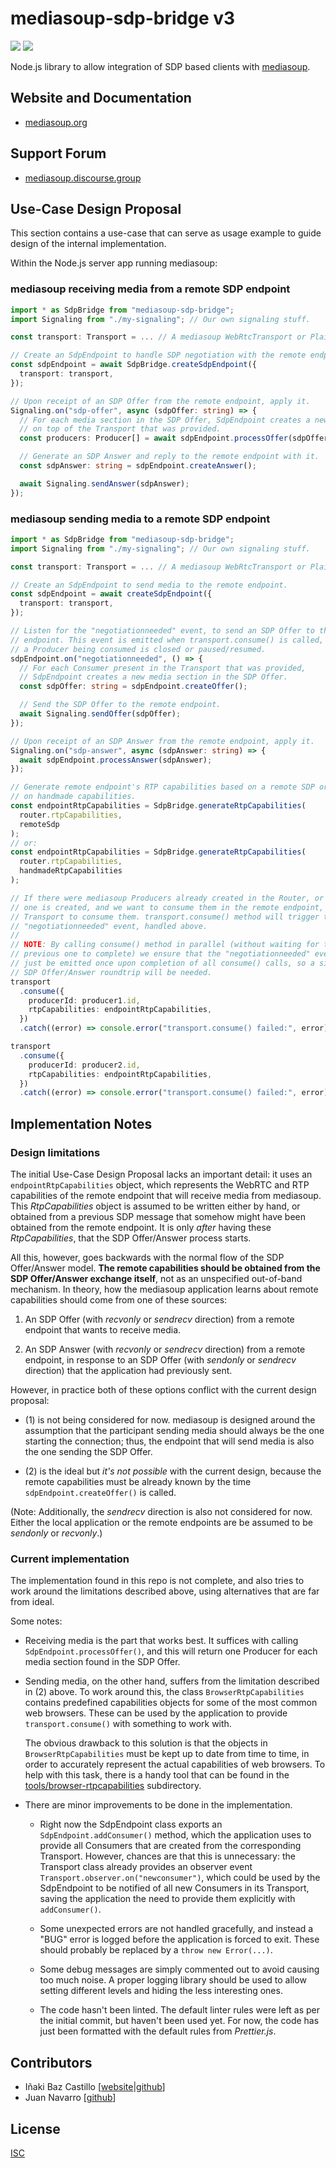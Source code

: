 # mediasoup-sdp-bridge v3

[![][npm-shield-mediasoup-sdp-bridge]][npm-mediasoup-sdp-bridge]
[![][travis-ci-shield-mediasoup-sdp-bridge]][travis-ci-mediasoup-sdp-bridge]

Node.js library to allow integration of SDP based clients with [mediasoup][mediasoup-website].


## Website and Documentation

* [mediasoup.org][mediasoup-website]


## Support Forum

* [mediasoup.discourse.group][mediasoup-discourse]


## Use-Case Design Proposal

This section contains a use-case that can serve as usage example to guide design of the internal implementation.

Within the Node.js server app running mediasoup:


### mediasoup receiving media from a remote SDP endpoint

```typescript
import * as SdpBridge from "mediasoup-sdp-bridge";
import Signaling from "./my-signaling"; // Our own signaling stuff.

const transport: Transport = ... // A mediasoup WebRtcTransport or PlainTransport.

// Create an SdpEndpoint to handle SDP negotiation with the remote endpoint.
const sdpEndpoint = await SdpBridge.createSdpEndpoint({
  transport: transport,
});

// Upon receipt of an SDP Offer from the remote endpoint, apply it.
Signaling.on("sdp-offer", async (sdpOffer: string) => {
  // For each media section in the SDP Offer, SdpEndpoint creates a new Producer
  // on top of the Transport that was provided.
  const producers: Producer[] = await sdpEndpoint.processOffer(sdpOffer);

  // Generate an SDP Answer and reply to the remote endpoint with it.
  const sdpAnswer: string = sdpEndpoint.createAnswer();

  await Signaling.sendAnswer(sdpAnswer);
});
```


### mediasoup sending media to a remote SDP endpoint

```typescript
import * as SdpBridge from "mediasoup-sdp-bridge";
import Signaling from "./my-signaling"; // Our own signaling stuff.

const transport: Transport = ... // A mediasoup WebRtcTransport or PlainTransport.

// Create an SdpEndpoint to send media to the remote endpoint.
const sdpEndpoint = await createSdpEndpoint({
  transport: transport,
});

// Listen for the "negotiationneeded" event, to send an SDP Offer to the remote
// endpoint. This event is emitted when transport.consume() is called, or when
// a Producer being consumed is closed or paused/resumed.
sdpEndpoint.on("negotiationneeded", () => {
  // For each Consumer present in the Transport that was provided,
  // SdpEndpoint creates a new media section in the SDP Offer.
  const sdpOffer: string = sdpEndpoint.createOffer();

  // Send the SDP Offer to the remote endpoint.
  await Signaling.sendOffer(sdpOffer);
});

// Upon receipt of an SDP Answer from the remote endpoint, apply it.
Signaling.on("sdp-answer", async (sdpAnswer: string) => {
  await sdpEndpoint.processAnswer(sdpAnswer);
});

// Generate remote endpoint's RTP capabilities based on a remote SDP or based
// on handmade capabilities.
const endpointRtpCapabilities = SdpBridge.generateRtpCapabilities(
  router.rtpCapabilities,
  remoteSdp
);
// or:
const endpointRtpCapabilities = SdpBridge.generateRtpCapabilities(
  router.rtpCapabilities,
  handmadeRtpCapabilities
);

// If there were mediasoup Producers already created in the Router, or if a new
// one is created, and we want to consume them in the remote endpoint, tell the
// Transport to consume them. transport.consume() method will trigger the
// "negotiationneeded" event, handled above.
//
// NOTE: By calling consume() method in parallel (without waiting for the
// previous one to complete) we ensure that the "negotiationneeded" event will
// just be emitted once upon completion of all consume() calls, so a single
// SDP Offer/Answer roundtrip will be needed.
transport
  .consume({
    producerId: producer1.id,
    rtpCapabilities: endpointRtpCapabilities,
  })
  .catch((error) => console.error("transport.consume() failed:", error));

transport
  .consume({
    producerId: producer2.id,
    rtpCapabilities: endpointRtpCapabilities,
  })
  .catch((error) => console.error("transport.consume() failed:", error));
```


## Implementation Notes

### Design limitations

The initial Use-Case Design Proposal lacks an important detail: it uses an `endpointRtpCapabilities` object, which represents the WebRTC and RTP capabilities of the remote endpoint that will receive media from mediasoup. This *RtpCapabilities* object is assumed to be written either by hand, or obtained from a previous SDP message that somehow might have been obtained from the remote endpoint. It is only *after* having these *RtpCapabilities*, that the SDP Offer/Answer process starts.

All this, however, goes backwards with the normal flow of the SDP Offer/Answer model. **The remote capabilities should be obtained from the SDP Offer/Answer exchange itself**, not as an unspecified out-of-band mechanism. In theory, how the mediasoup application learns about remote capabilities should come from one of these sources:

1. An SDP Offer (with *recvonly* or *sendrecv* direction) from a remote endpoint that wants to receive media.

2. An SDP Answer (with *recvonly* or *sendrecv* direction) from a remote endpoint, in response to an SDP Offer (with *sendonly* or *sendrecv* direction) that the application had previously sent.

However, in practice both of these options conflict with the current design proposal:

* (1) is not being considered for now. mediasoup is designed around the assumption that the participant sending media should always be the one starting the connection; thus, the endpoint that will send media is also the one sending the SDP Offer.

* (2) is the ideal but *it's not possible* with the current design, because the remote capabilities must be already known by the time `sdpEndpoint.createOffer()` is called.

(Note: Additionally, the *sendrecv* direction is also not considered for now. Either the local application or the remote endpoints are be assumed to be *sendonly* or *recvonly*.)


### Current implementation

The implementation found in this repo is not complete, and also tries to work around the limitations described above, using alternatives that are far from ideal.

Some notes:

* Receiving media is the part that works best. It suffices with calling `SdpEndpoint.processOffer()`, and this will return one Producer for each media section found in the SDP Offer.

* Sending media, on the other hand, suffers from the limitation described in (2) above. To work around this, the class `BrowserRtpCapabilities` contains predefined capabilities objects for some of the most common web browsers. These can be used by the application to provide `transport.consume()` with something to work with.

  The obvious drawback to this solution is that the objects in `BrowserRtpCapabilities` must be kept up to date from time to time, in order to accurately represent the actual capabilities of web browsers. To help with this task, there is a handy tool that can be found in the [tools/browser-rtpcapabilities](./tools/browser-rtpcapabilities/) subdirectory.

* There are minor improvements to be done in the implementation.

  - Right now the SdpEndpoint class exports an `SdpEndpoint.addConsumer()` method, which the application uses to provide all Consumers that are created from the corresponding Transport. However, chances are that this is unnecessary: the Transport class already provides an observer event `Transport.observer.on("newconsumer")`, which could be used by the SdpEndpoint to be notified of all new Consumers in its Transport, saving the application the need to provide them explicitly with `addConsumer()`.

  - Some unexpected errors are not handled gracefully, and instead a "BUG" error is logged before the application is forced to exit. These should probably be replaced by a `throw new Error(...)`.

  - Some debug messages are simply commented out to avoid causing too much noise. A proper logging library should be used to allow setting different levels and hiding the less interesting ones.

  - The code hasn't been linted. The default linter rules were left as per the initial commit, but haven't been used yet. For now, the code has just been formatted with the default rules from *Prettier.js*.


## Contributors

* Iñaki Baz Castillo [[website](https://inakibaz.me)|[github](https://github.com/ibc/)]
* Juan Navarro [[github](https://github.com/j1elo)]


## License

[ISC](./LICENSE)


[mediasoup-website]: https://mediasoup.org
[mediasoup-discourse]: https://mediasoup.discourse.group
[npm-shield-mediasoup-sdp-bridge]: https://img.shields.io/npm/v/mediasoup-sdp-bridge.svg
[npm-mediasoup-sdp-bridge]: https://npmjs.org/package/mediasoup-sdp-bridge
[travis-ci-shield-mediasoup-sdp-bridge]: https://travis-ci.com/versatica/mediasoup-sdp-bridge.svg?branch=master
[travis-ci-mediasoup-sdp-bridge]: https://travis-ci.com/versatica/mediasoup-sdp-bridge
